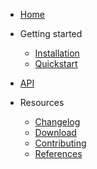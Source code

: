 
* [Home](/)

* Getting started

  * [Installation](/installation)
  * [Quickstart](/quickstart)

* [API](/README)

* Resources

  * [Changelog]('https://raw.githubusercontent.com/xml-wizard/huetiful/main/CHANGELOG)
  * [Download](/download)
  * [Contributing]('https://raw.githubusercontent.com/xml-wizard/huetiful/main/CONTRIBUTING)
  * [References](/references)

<footer id='mb-footer'></footer>

